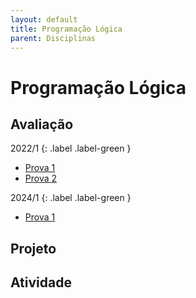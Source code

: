 ```yaml
---
layout: default
title: Programação Lógica
parent: Disciplinas
---
```


# Programação Lógica

## Avaliação

2022/1
{: .label .label-green }
- [Prova 1](avaliacao/2022/1/prova1.pdf)
- [Prova 2](avaliacao/2022/1/prova2.pdf)

2024/1
{: .label .label-green }
- [Prova 1](avaliacao/2024/1/prova1.pdf)

## Projeto

## Atividade


